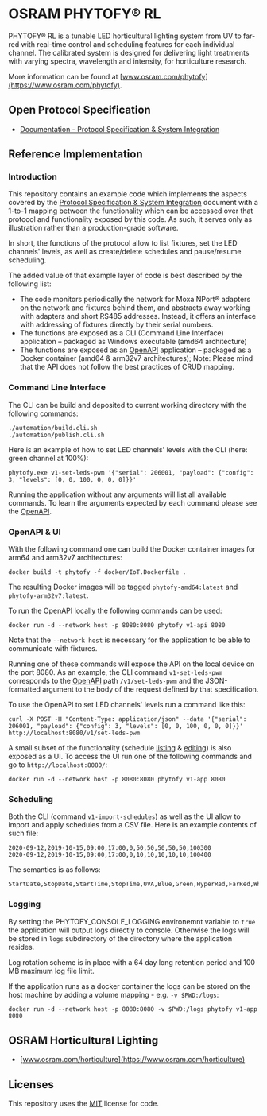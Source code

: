 # OSRAM PHYTOFY® RL

PHYTOFY® RL is a tunable LED horticultural lighting system from UV to far-red with real-time control and scheduling features for each individual channel. The calibrated system is designed for delivering light treatments with varying spectra, wavelength and intensity, for horticulture research.

More information can be found at [www.osram.com/phytofy](https://www.osram.com/phytofy).


## Open Protocol Specification

* [Documentation - Protocol Specification & System Integration](docs/ProtocolSpecificationAndSystemIntegration.md)


## Reference Implementation

### Introduction

This repository contains an example code which implements the aspects covered by the [Protocol Specification & System Integration](docs/ProtocolSpecificationAndSystemIntegration.md) document with a 1-to-1 mapping between the functionality which can be accessed over that protocol and functionality exposed by this code. As such, it serves only as illustration rather than a production-grade software.

In short, the functions of the protocol allow to list fixtures, set the LED channels' levels, as well as create/delete schedules and pause/resume scheduling.

The added value of that example layer of code is best described by the following list:

* The code monitors periodically the network for Moxa NPort® adapters on the network and fixtures behind them, and abstracts away working with adapters and short RS485 addresses. Instead, it offers an interface with addressing of fixtures directly by their serial numbers.
* The functions are exposed as a CLI (Command Line Interface) application – packaged as Windows executable (amd64 architecture)
* The functions are exposed as an [OpenAPI](api/hw1.yaml) application – packaged as a Docker container (amd64 & arm32v7 architectures); Note: Please mind that the API does not follow the best practices of CRUD mapping.


### Command Line Interface

The CLI can be build and deposited to current working directory with the following commands:

    ./automation/build.cli.sh
    ./automation/publish.cli.sh

Here is an example of how to set LED channels' levels with the CLI (here: green channel at 100%):

    phytofy.exe v1-set-leds-pwm '{"serial": 206001, "payload": {"config": 3, "levels": [0, 0, 100, 0, 0, 0]}}'

Running the application without any arguments will list all available commands. To learn the arguments expected by each command please see the [OpenAPI](api/hw1.yaml).


### OpenAPI & UI

With the following command one can build the Docker container images for arm64 and arm32v7 architectures:

    docker build -t phytofy -f docker/IoT.Dockerfile .

The resulting Docker images will be tagged `phytofy-amd64:latest` and `phytofy-arm32v7:latest`.

To run the OpenAPI locally the following commands can be used:

    docker run -d --network host -p 8080:8080 phytofy v1-api 8080

Note that the `--network host` is necessary for the application to be able to communicate with fixtures.

Running one of these commands will expose the API on the local device on the port 8080. As an example, the CLI command `v1-set-leds-pwm` corresponds to the [OpenAPI](api/hw1.yaml) path `/v1/set-leds-pwm` and the JSON-formatted argument to the body of the request defined by that specification.

To use the OpenAPI to set LED channels' levels run a command like this:

    curl -X POST -H "Content-Type: application/json" --data '{"serial": 206001, "payload": {"config": 3, "levels": [0, 0, 100, 0, 0, 0]}}' http://localhost:8080/v1/set-leds-pwm

A small subset of the functionality (schedule [listing](docs/ui/01.Lighting_Schedules_List.png) & [editing](docs/ui/02.Lighting_Schedule_Editing.png)) is also exposed as a UI. To access the UI run one of the following commands and go to `http://localhost:8080/`:

    docker run -d --network host -p 8080:8080 phytofy v1-app 8080


### Scheduling

Both the CLI (command `v1-import-schedules`) as well as the UI allow to import and apply schedules from a CSV file. Here is an example contents of such file:

```
2020-09-12,2019-10-15,09:00,17:00,0,50,50,50,50,50,100300
2020-09-12,2019-10-15,09:00,17:00,0,10,10,10,10,10,100400
```

The semantics is as follows:

```
StartDate,StopDate,StartTime,StopTime,UVA,Blue,Green,HyperRed,FarRed,White,SerialNumber
```


### Logging

By setting the PHYTOFY_CONSOLE_LOGGING environemnt variable to `true` the application will output logs directly to console. Otherwise the logs will be stored in `logs` subdirectory of the directory where the application resides.

Log rotation scheme is in place with a 64 day long retention period and 100 MB maximum log file limit.

If the application runs as a docker container the logs can be stored on the host machine by adding a volume mapping - e.g. `-v $PWD:/logs`:

    docker run -d --network host -p 8080:8080 -v $PWD:/logs phytofy v1-app 8080


## OSRAM Horticultural Lighting

* [www.osram.com/horticulture](https://www.osram.com/horticulture)


## Licenses

This repository uses the [MIT](LICENSE) license for code.
